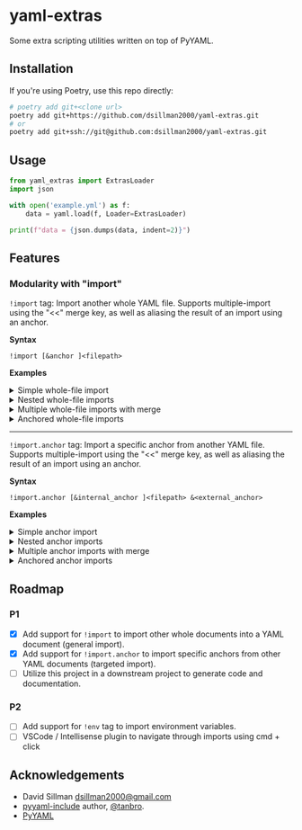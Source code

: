 # yaml-extras

Some extra scripting utilities written on top of PyYAML.

## Installation

If you're using Poetry, use this repo directly:
    
```bash
# poetry add git+<clone url>
poetry add git+https://github.com/dsillman2000/yaml-extras.git
# or
poetry add git+ssh://git@github.com:dsillman2000/yaml-extras.git
```

## Usage

```python
from yaml_extras import ExtrasLoader
import json

with open('example.yml') as f:
    data = yaml.load(f, Loader=ExtrasLoader)

print(f"data = {json.dumps(data, indent=2)}")
```

## Features

### Modularity with "import"

`!import` tag: Import another whole YAML file. Supports multiple-import using the "<<" merge key, as well as aliasing the result of an import using an anchor.

**Syntax**

```
!import [&anchor ]<filepath>
```

**Examples**
<details><summary>Simple whole-file import</summary>

```yaml
# example.yml
my_children:
  child1: !import child1.yml
  child2: !import child2.yml
```

```yaml
# child1.yml
name: child1
age: 10
```

```yaml
# child2.yml
name: child2
age: 7
```

Result when loading in Python:

```python
data = {
  "my_children": {
    "child1": {
      "name": "child1",
      "age": 10
    },
    "child2": {
      "name": "child2",
      "age": 7
    }
  }
}
```
</details>

<details><summary>Nested whole-file imports</summary>

```yaml
# example.yml
my_children:
  child: !import child.yml
```

```yaml
# child.yml
name: child
age: 40
grandchild: !import grandchild.yml
```

```yaml
# grandchild.yml
name: grandchild
age: 10
```

Result when loading in Python:

```python
data = {
  "my_children": {
    "child": {
      "name": "child",
      "age": 40,
      "grandchild": {
        "name": "grandchild",
        "age": 10
      }
    }
  }
}
```
</details>

<details><summary>Multiple whole-file imports with merge</summary>

```yaml
# example.yml
all_animals:
  <<: 
    - !import animals/american.yml
    - !import animals/eurasian.yml
```
  
```yaml
# animals/american.yml
bear: wild
wolf: wild
fish: domestic
dog: domestic
```

```yaml
# animals/eurasian.yml
tiger: wild
lion: wild
cat: domestic
chicken: domestic
```

Result when loading in Python:

```python
data = {
  "all_animals": {
    "bear": "wild",
    "wolf": "wild",
    "fish": "domestic",
    "dog": "domestic",
    "tiger": "wild",
    "lion": "wild",
    "cat": "domestic",
    "chicken": "domestic"
  }
}
```
</details>

<details><summary>Anchored whole-file imports</summary>

```yaml
# example.yml
child: !import &child-anchor child.yml
again:
  child: *child-anchor
```

```yaml
# child.yml
name: child
age: 10
```

Result when loading in Python:

```python
data = {
  "child": {
    "name": "child",
    "age": 10
  },
  "again": {
    "child": {
      "name": "child",
      "age": 10
    }
  }
}
```
</details>

---

`!import.anchor` tag: Import a specific anchor from another YAML file. Supports multiple-import using the "<<" merge key, as well as aliasing the result of an import using an anchor.

**Syntax**

```
!import.anchor [&internal_anchor ]<filepath> &<external_anchor>
```

**Examples**

<details><summary>Simple anchor import</summary>

```yaml
# example.yml
my_children:
  child1: !import.anchor children.yml &child1
  child2: !import.anchor children.yml &child2
```

```yaml
# children.yml
child1: &child1
  name: child1
  age: 10
child2: &child2
  name: child2
  age: 7
```

Result when loading in Python:

```python
data = {
  "my_children": {
    "child1": {
      "name": "child1",
      "age": 10
    },
    "child2": {
      "name": "child2",
      "age": 7
    }
  }
}
```
</details>

<details><summary>Nested anchor imports</summary>

```yaml
# example.yml
my_children:
  child: !import.anchor child.yml &child
```

```yaml
# child.yml
name: child
age: 40
grandchild: !import.anchor grandchild.yml &grandchild
```

```yaml
# grandchild.yml
grandchild: &grandhcild
  name: grandchild
  age: 10
```

Result when loading in Python:

```python
data = {
  "my_children": {
    "child": {
      "name": "child",
      "age": 40,
      "grandchild": {
        "name": "grandchild",
        "age": 10
      }
    }
  }
}
```
</details>

<details><summary>Multiple anchor imports with merge</summary>

```yaml
# example.yml
all_animals:
  <<: 
    - !import.anchor animals.yml &american
    - !import.anchor animals.yml &eurasian
```

```yaml
# animals.yml
american: &american
  bear: wild
  wolf: wild
  fish: domestic
  dog: domestic

eurasian: &eurasian
  tiger: wild
  lion: wild
  cat: domestic
  chicken: domestic
```

Result when loading in Python:

```python
data = {
  "all_animals": {
    "bear": "wild",
    "wolf": "wild",
    "fish": "domestic",
    "dog": "domestic",
    "tiger": "wild",
    "lion": "wild",
    "cat": "domestic",
    "chicken": "domestic"
  }
}
```
</details>

<details><summary>Anchored anchor imports</summary>

```yaml
# example.yml
child: !import.anchor &my-child child.yml &child-anchor
again:
  child: *my-child
```

```yaml
# child.yml
child: &child-anchor
  name: child
  age: 10
```

Result when loading in Python:

```python
data = {
  "child": {
    "name": "child",
    "age": 10
  },
  "again": {
    "child": {
      "name": "child",
      "age": 10
    }
  }
}
```
</details>

## Roadmap

### P1
- [x] Add support for `!import` to import other whole documents into a YAML document (general import).
- [x] Add support for `!import.anchor` to import specific anchors from other YAML documents (targeted import).
- [ ] Utilize this project in a downstream project to generate code and documentation.

### P2
- [ ] Add support for `!env` tag to import environment variables.
- [ ] VSCode / Intellisense plugin to navigate through imports using cmd + click

## Acknowledgements

- David Sillman <dsillman2000@gmail.com>
- [pyyaml-include](https://github.com/tanbro/pyyaml-include) author, [@tanbro](https://github.com/tanbro).
- [PyYAML](https://github.com/yaml/pyyaml)